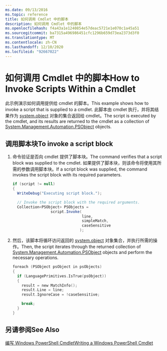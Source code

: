 ```yaml
---
ms.date: 09/13/2016
ms.topic: reference
title: 如何调用 Cmdlet 中的脚本
description: 如何调用 Cmdlet 中的脚本
ms.openlocfilehash: f4a43a1e1240854e57deac5721e1e070c1a45a51
ms.sourcegitcommit: ba7315a496986451cfc1296b659d73ea2373d3f0
ms.translationtype: MT
ms.contentlocale: zh-CN
ms.lasthandoff: 12/10/2020
ms.locfileid: "92667022"
---
```

# <a name="how-to-invoke-scripts-within-a-cmdlet"></a><span data-ttu-id="b5c4b-103">如何调用 Cmdlet 中的脚本</span><span class="sxs-lookup"><span data-stu-id="b5c4b-103">How to Invoke Scripts Within a Cmdlet</span></span>

<span data-ttu-id="b5c4b-104">此示例演示如何调用提供给 cmdlet 的脚本。</span><span class="sxs-lookup"><span data-stu-id="b5c4b-104">This example shows how to invoke a script that is supplied to a cmdlet.</span></span> <span data-ttu-id="b5c4b-105">此脚本由 cmdlet 执行，并将其结果作为 [system.object](/dotnet/api/System.Management.Automation.PSObject) 对象的集合返回给 cmdlet。</span><span class="sxs-lookup"><span data-stu-id="b5c4b-105">The script is executed by the cmdlet, and its results are returned to the cmdlet as a collection of [System.Management.Automation.PSObject](/dotnet/api/System.Management.Automation.PSObject) objects.</span></span>

## <a name="to-invoke-a-script-block"></a><span data-ttu-id="b5c4b-106">调用脚本块</span><span class="sxs-lookup"><span data-stu-id="b5c4b-106">To invoke a script block</span></span>

1. <span data-ttu-id="b5c4b-107">命令验证是否向 cmdlet 提供了脚本块。</span><span class="sxs-lookup"><span data-stu-id="b5c4b-107">The command verifies that a script block was supplied to the cmdlet.</span></span> <span data-ttu-id="b5c4b-108">如果提供了脚本块，则该命令将使用其所需的参数调用脚本块。</span><span class="sxs-lookup"><span data-stu-id="b5c4b-108">If a script block was supplied, the command invokes the script block with its required parameters.</span></span>

    ```csharp
    if (script != null)
    {
      WriteDebug("Executing script block.");

      // Invoke the script block with the required arguments.
      Collection<PSObject> PSObjects =
                     script.Invoke(
                                   line,
                                   simpleMatch,
                                   caseSensitive
                                  );
    ```

2. <span data-ttu-id="b5c4b-109">然后，该脚本将循环访问返回的 [system.object](/dotnet/api/System.Management.Automation.PSObject) 对象集合，并执行所需的操作。</span><span class="sxs-lookup"><span data-stu-id="b5c4b-109">Then, the script iterates through the returned collection of [System.Management.Automation.PSObject](/dotnet/api/System.Management.Automation.PSObject) objects and perform the necessary operations.</span></span>

    ```c
    foreach (PSObject psObject in psObjects)
    {
      if (LanguagePrimitives.IsTrue(psObject))
      {
        result = new MatchInfo();
        result.Line = line;
        result.IgnoreCase = !caseSensitive;

        break;
      }
    }

    ```

## <a name="see-also"></a><span data-ttu-id="b5c4b-110">另请参阅</span><span class="sxs-lookup"><span data-stu-id="b5c4b-110">See Also</span></span>

[<span data-ttu-id="b5c4b-111">编写 Windows PowerShell Cmdlet</span><span class="sxs-lookup"><span data-stu-id="b5c4b-111">Writing a Windows PowerShell Cmdlet</span></span>](./writing-a-windows-powershell-cmdlet.md)
